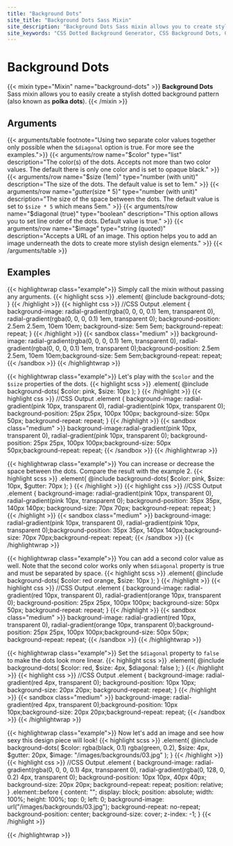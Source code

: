 ```yaml
---
title: "Background Dots"
site_title: "Background Dots Sass Mixin"
site_description: "Background Dots Sass mixin allows you to create stylish colorful dotted background patterns (also known as polka dots)."
site_keywords: "CSS Dotted Background Generator, CSS Background Dots, CSS Polka Dots, CSS Dotted Gradient, CSS Background Pattern, CSS Dotted Background Pattern, CSS Multiple Dots, CSS Dots, CSS Polka Dot Background, Dot Pattern CSS, Dot Pattern Art"
---
```


# Background Dots

{{< mixin type="Mixin" name="background-dots" >}}
**Background Dots** Sass mixin allows you to easily create a stylish dotted background pattern (also known as **polka dots**).
{{< /mixin >}}

## Arguments

{{< arguments/table footnote="Using two separate color values together only possible when the `$diagonal` option is true. For more see the examples.">}}
  {{< arguments/row name="$color" type="list" description="The color(s) of the dots. Accepts not more than two color values. The default there is only one color and is set to opaque black." >}}
  {{< arguments/row name="$size (1em)" type="number (with unit)" description="The size of the dots. The default value is set to 1em." >}}
  {{< arguments/row name="$gutter ($size * 5)" type="number (with unit)" description="The size of the space between the dots. The default value is set to `$size * 5` which means 5em." >}}
  {{< arguments/row name="$diagonal (true)" type="boolean" description="This option allows you to set line order of the dots. Default value is true." >}}
  {{< arguments/row name="$image" type="string (quoted)" description="Accepts a URL of an image. This option helps you to add an image underneath the dots to create more stylish design elements." >}}
{{< /arguments/table >}}

## Examples

{{< highlightwrap class="example">}}
Simply call the mixin without passing any arguments.
{{< highlight scss >}}
.element{
  @include background-dots;
}
{{< /highlight >}}
{{< highlight css >}}
//CSS Output
.element {
  background-image: 
    radial-gradient(rgba(0, 0, 0, 0.1) 1em, transparent 0), 
    radial-gradient(rgba(0, 0, 0, 0.1) 1em, transparent 0);
  background-position: 2.5em 2.5em, 10em 10em;
  background-size: 5em 5em;
  background-repeat: repeat;
}
{{< /highlight >}}
{{< sandbox class="medium" >}}
background-image: radial-gradient(rgba(0, 0, 0, 0.1) 1em, transparent 0), radial-gradient(rgba(0, 0, 0, 0.1) 1em, transparent 0);background-position: 2.5em 2.5em, 10em 10em;background-size: 5em 5em;background-repeat: repeat;
{{< /sandbox >}}
{{< /highlightwrap >}}

{{< highlightwrap class="example">}}
Let's play with the `$color` and the `$size` properties of the dots.
{{< highlight scss >}}
.element{
  @include background-dots(
    $color: pink,
    $size: 10px
  );
}
{{< /highlight >}}
{{< highlight css >}}
//CSS Output
.element {
  background-image:
    radial-gradient(pink 10px, transparent 0), 
    radial-gradient(pink 10px, transparent 0);
  background-position: 25px 25px, 100px 100px;
  background-size: 50px 50px;
  background-repeat: repeat;
}
{{< /highlight >}}
{{< sandbox class="medium" >}}
background-image:radial-gradient(pink 10px, transparent 0), radial-gradient(pink 10px, transparent 0);
background-position: 25px 25px, 100px 100px;background-size: 50px 50px;background-repeat: repeat;
{{< /sandbox >}}
{{< /highlightwrap >}}

{{< highlightwrap class="example">}}
You can increase or decrease the space between the dots. Compare the result with the example 2.
{{< highlight scss >}}
.element{
  @include background-dots(
    $color: pink,
    $size: 10px,
    $gutter: 70px
  );
}
{{< /highlight >}}
{{< highlight css >}}
//CSS Output
.element {
  background-image: 
    radial-gradient(pink 10px, transparent 0), 
    radial-gradient(pink 10px, transparent 0);
  background-position: 35px 35px, 140px 140px;
  background-size: 70px 70px;
  background-repeat: repeat;
}
{{< /highlight >}}
{{< sandbox class="medium" >}}
background-image: radial-gradient(pink 10px, transparent 0), radial-gradient(pink 10px, transparent 0);background-position: 35px 35px, 140px 140px;background-size: 70px 70px;background-repeat: repeat;
{{< /sandbox >}}
{{< /highlightwrap >}}

{{< highlightwrap class="example">}}
You can add a second color value as well. Note that the second color works only when `$diagonal` property is true and must be separated by space.
{{< highlight scss >}}
.element{
  @include background-dots(
    $color: red orange,
    $size: 10px
  );
}
{{< /highlight >}}
{{< highlight css >}}
//CSS Output
.element {
  background-image: 
    radial-gradient(red 10px, transparent 0), 
    radial-gradient(orange 10px, transparent 0);
  background-position: 25px 25px, 100px 100px;
  background-size: 50px 50px;
  background-repeat: repeat;
}
{{< /highlight >}}
{{< sandbox class="medium" >}}
background-image: radial-gradient(red 10px, transparent 0), radial-gradient(orange 10px, transparent 0);background-position: 25px 25px, 100px 100px;background-size: 50px 50px;
background-repeat: repeat;
{{< /sandbox >}}
{{< /highlightwrap >}}

{{< highlightwrap class="example">}}
Set the `$diagonal` property to `false` to make the dots look more linear.
{{< highlight scss >}}
.element{
  @include background-dots(
    $color: red,
    $size: 4px,
    $diagonal: false
  );
}
{{< /highlight >}}
{{< highlight css >}}
//CSS Output
.element {
  background-image: radial-gradient(red 4px, transparent 0);
  background-position: 10px 10px;
  background-size: 20px 20px;
  background-repeat: repeat;
}
{{< /highlight >}}
{{< sandbox class="medium" >}}
background-image: radial-gradient(red 4px, transparent 0);background-position: 10px 10px;background-size: 20px 20px;background-repeat: repeat;
{{< /sandbox >}}
{{< /highlightwrap >}}

{{< highlightwrap class="example">}}
Now let's add an image and see how sexy this design piece will look!
{{< highlight scss >}}
.element{
  @include background-dots(
    $color: rgba(black, 0.1) rgba(green, 0.2),
    $size: 4px,
    $gutter: 20px,
    $image: "/images/backgrounds/03.jpg"
  );
}
{{< /highlight >}}
{{< highlight css >}}
//CSS Output
.element {
  background-image: 
    radial-gradient(rgba(0, 0, 0, 0.1) 4px, transparent 0), 
    radial-gradient(rgba(0, 128, 0, 0.2) 4px, transparent 0);
  background-position: 10px 10px, 40px 40px;
  background-size: 20px 20px;
  background-repeat: repeat;
  position: relative;
}
.element::before {
  content: "";
  display: block;
  position: absolute;
  width: 100%;
  height: 100%;
  top: 0;
  left: 0;
  background-image: url("/images/backgrounds/03.jpg");
  background-repeat: no-repeat;
  background-position: center;
  background-size: cover;
  z-index: -1;
}
{{< /highlight >}}
<style>
.example06::before{
  content: "";
  display: block;
  position: absolute;
  width: 100%;
  height: 100%;
  top: 0;
  left: 0;
  background-image: url("/images/backgrounds/03.jpg");
  background-repeat: no-repeat;
  background-position: center;
  background-size: cover;
  z-index: -1;
}
</style>
<div class="sandbox xxlarge example06" style="border-radius:3px; overflow: hidden; background-image: radial-gradient(rgba(0, 0, 0, 0.1) 4px, transparent 0), radial-gradient(rgba(0, 128, 0, 0.2) 4px, transparent 0);background-position: 10px 10px, 40px 40px;background-size: 20px 20px;background-repeat: repeat;position: relative;"></div>
{{< /highlightwrap >}}


